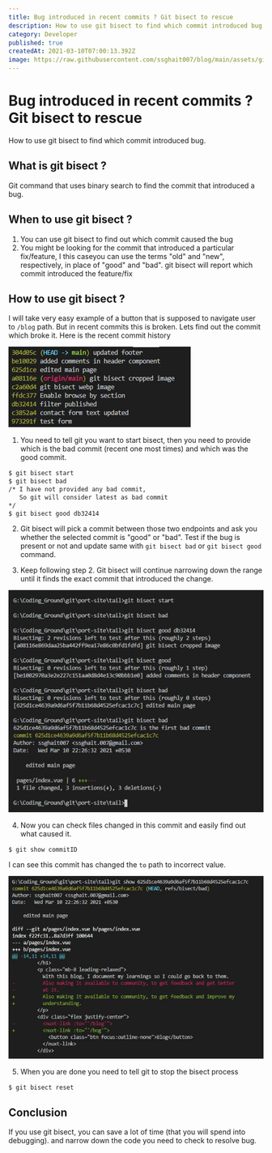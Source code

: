 ```yaml
---
title: Bug introduced in recent commits ? Git bisect to rescue
description: How to use git bisect to find which commit introduced bug.
category: Developer
published: true
createdAt: 2021-03-10T07:00:13.392Z
image: https://raw.githubusercontent.com/ssghait007/blog/main/assets/git-bisect.webp
---
```


# Bug introduced in recent commits ? Git bisect to rescue

How to use git bisect to find which commit introduced bug.

## What is git bisect ?

Git command that uses binary search to find the commit that introduced a bug.

## When to use git bisect ?

1. You can use git bisect to find out which commit caused the bug
2. You might be looking for the commit that introduced a particular fix/feature, I this caseyou can use the terms "old" and "new", respectively, in place of "good" and "bad". git bisect will report which commit introduced the feature/fix

## How to use git bisect ?

I will take very easy example of a button that is supposed to navigate user to `/blog` path.
But in recent commits this is broken.
Lets find out the commit which broke it.
Here is the recent commit history

![image alt text](https://raw.githubusercontent.com/ssghait007/blog/main/assets/git-bisect-commits.JPG)

1. You need to tell git you want to start bisect, then you need to provide which is the bad commit (recent one most times) and which was the good commit.

```
$ git bisect start
$ git bisect bad
/* I have not provided any bad commit,
   So git will consider latest as bad commit
*/
$ git bisect good db32414
```

2. Git bisect will pick a commit between those two endpoints and ask you whether the selected commit is "good" or "bad". Test if the bug is present or not and update same with `git bisect bad` or `git bisect good` command.

3. Keep following step 2. Git bisect will continue narrowing down the range until it finds the exact commit that introduced the change.

![image alt text](https://raw.githubusercontent.com/ssghait007/blog/main/assets/git-bisect-log.JPG)

4. Now you can check files changed in this commit and easily find out what caused it.

```
$ git show commitID
```

I can see this commit has changed the `to` path to incorrect value.

![image alt text](https://raw.githubusercontent.com/ssghait007/blog/main/assets/git-bisect-buggy-commit.JPG)

5. When you are done you need to tell git to stop the bisect process

```
$ git bisect reset
```

## Conclusion

If you use git bisect, you can save a lot of time (that you will spend into debugging).
and narrow down the code you need to check to resolve bug.
